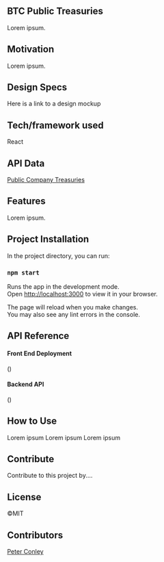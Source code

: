 ## BTC Public Treasuries

Lorem ipsum.

## Motivation

Lorem ipsum.

## Design Specs

Here is a link to a design mockup

## Tech/framework used

React

## API Data

[Public Company Treasuries](https://api.coingecko.com/api/v3/companies/public_treasury/bitcoin)

## Features

Lorem ipsum.

## Project Installation

In the project directory, you can run:

### `npm start`

Runs the app in the development mode.\
Open [http://localhost:3000](http://localhost:3000) to view it in your browser.

The page will reload when you make changes.\
You may also see any lint errors in the console.

## API Reference

#### Front End Deployment

()

#### Backend API

()

## How to Use

Lorem ipsum
Lorem ipsum
Lorem ipsum

## Contribute

Contribute to this project by....

## License

©MIT 

## Contributors

[Peter Conley](https://github.com/peterdavidconley)



